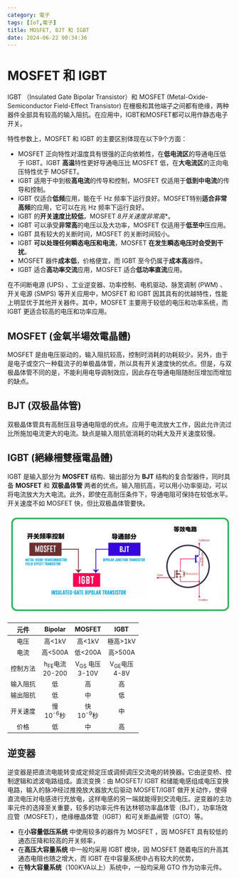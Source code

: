 ```yaml
---
category: 電子
tags: [IoT,電子]
title: MOSFET, BJT 和 IGBT
date: 2024-06-22 00:34:36
---
```


<style>
  table {
    width: 100%
    }
  td {
    vertical-align: center;
  }
  table.inputT{
    margin: 10px;
    width: auto;
    margin-left: auto;
    margin-right: auto;
    border: none;
  }
  input{
    text-align: center;
    padding: 0px 10px;
  }
  iframe{
    width: 100%;
    display: block;
    border-style:none;
  }
</style>

# MOSFET 和 IGBT

IGBT （Insulated Gate Bipolar Transistor）和 MOSFET (Metal-Oxide-Semiconductor Field-Effect Transistor) 在栅极和其他端子之间都有绝缘，两种器件全部具有较高的输入阻抗。在应用中，IGBT和MOSFET都可以用作静态电子开关。

特性参数上，MOSFET 和 IGBT 的主要区别体现在以下9个方面：

- MOSFET 正向特性对温度具有很强的正向依赖性，在**低电流区**的导通电压低于 IGBT。IGBT **高温**特性更好导通电压比 MOSFET 低，在**大电流区**的正向电压特性优于 MOSFET。
- IGBT 适用于中到极**高电流**的传导和控制，MOSFET 仅适用于**低到中电流**的传导和控制。
- IGBT 仅适合**低频**应用，能在千 Hz 频率下运行良好。MOSFET特别**适合非常高频**的应用，它可以在兆 Hz 频率下运行良好。
- IGBT 的**开关速度比较低**，MOSFET *8开关速度非常高**。
- IGBT 可以承受**非常高**的电压以及大功率，MOSFET 仅适用于**低至中**压应用。
- IGBT 具有较大的关断时间，MOSFET 的关断时间较小。
- IGBT **可以处理任何瞬态电压和电流**，MOSFET **在发生瞬态电压时会受到干扰**。
- MOSFET 器件**成本低**，价格便宜，而 IGBT 至今仍属于**成本高**器件。
- IGBT 适合**高功率交流**应用，MOSFET 适合**低功率直流**应用。

在不间断电源 (UPS) 、工业逆变器、功率控制、电机驱动、脉宽调制 (PWM) 、开关电源 (SMPS) 等开关应用中，MOSFET 和 IGBT 因其具有的优越特性，性能上明显优于其他开关器件。其中，MOSFET 主要用于较低的电压和功率系统，而 IGBT 更适合较高的电压和功率应用。

## MOSFET (金氧半場效電晶體)

MOSFET 是由电压驱动的，输入阻抗较高，控制时消耗的功耗较少。另外，由于是电子或空穴一种载流子的单极晶体管，所以具有开关速度快的优点。但是，与双极晶体管不同的是，不能利用电导调制效应，因此存在导通电阻随耐压增加而增加的缺点。

## BJT (双极晶体管)

双极晶体管具有高耐压且导通电阻低的优点。应用于电流放大工作，因此允许流过比所施加电流更大的电流。缺点是输入阻抗低消耗的功耗大及开关速度较慢。

## IGBT (絕緣柵雙極電晶體)

IGBT 是输入部分为 **MOSFET** 结构、输出部分为 **BJT** 结构的复合型器件，同时具备 **MOSFET** 和 **双极晶体管** 两者的优点。输入阻抗高，可以用小功率驱动，可以将电流放大为大电流。此外，即使在高耐压条件下，导通电阻可保持在较低水平。开关速度不如 MOSFET 快，但比双极晶体管要快。

![Alt x](../assets/img/IC/igbt-mix.png)




|元件|Bipolar|MOSFET|IGBT| 
|:---:|:---:|:---:|:---:|
|电压|高<1kV|高<1kV|極高>1kV|
|电流|高<500A|低<200A|高>500A|
|控制方法|h<sub>FE</sub>电流 <br/>20-200|V<sub>GS</sub> 电压<br/>3-10V|V<sub>GE</sub>电压<br/>4-8V|
|输入阻抗|低|高|高|
|输出阻抗|低|中|低|
|开关速度|慢<br/>10<sup>-6</sup>秒|快<br/>10<sup>-9</sup>秒|中|
|价格|低|中|高|




## 逆变器

逆变器是把直流电能转变成定频定压或调频调压交流电的转换器。它由逆变桥、控制逻辑和滤波电路组成。直流变换：由 MOSFET/ IGBT 和储能电感组成电压变换电路，输入的脉冲经过推挽放大器放大后驱动 MOSFET/IGBT 做开关动作，使得直流电压对电感进行充放电，这样电感的另一端就能得到交流电压。逆变器的主功率元件的选择至关重要，较多的功率元件有达林顿功率晶体管（BJT），功率场效应管（MOSFET），绝缘栅晶体管（IGBT）和可关断晶闸管（GTO）等。

 - 在**小容量低压系统** 中使用较多的器件为 MOSFET ，因 MOSFET 具有较低的通态压降和较高的开关频率，
 - 在**高压大容量系统** 中一般均采用 IGBT 模块，因 MOSFET 随着电压的升高其通态电阻也随之增大，而 IGBT 在中容量系统中占有较大的优势，
 - 在**特大容量系统**（100KVA以上）系统中，一般均采用 GTO 作为功率元件。